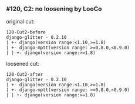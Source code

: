 ### #120, C2: no loosening by LooCo
original cut:

```
120-Cut2-before
django-glitter - 0.2.10
| +- django(version range:<1.10,>=1.8)
| +- django-mptt(version range: >=0.8.0,<0.9.0)
| | +- django(version range:>=1.8) 
```




loosened cut:
```
120-Cut2-after
django-glitter - 0.2.10
| +- django(version range:<1.10,>=1.8)
| +- django-mptt(version range: >=0.8.0,<0.9.0)
| | +- django(version range:>=1.8) 
```




